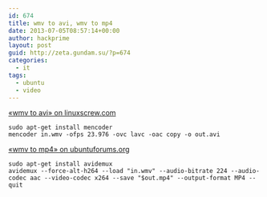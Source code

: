 ```yaml
---
id: 674
title: wmv to avi, wmv to mp4
date: 2013-07-05T08:57:14+00:00
author: hackprime
layout: post
guid: http://zeta.gundam.su/?p=674
categories:
  - it
tags:
  - ubuntu
  - video
---
```


[«wmv to avi» on linuxscrew.com](http://www.linuxscrew.com/2007/09/23/convert-wmv-into-avi-with-ubuntu/)

```
sudo apt-get install mencoder
mencoder in.wmv -ofps 23.976 -ovc lavc -oac copy -o out.avi
```

[«wmv to mp4» on ubuntuforums.org](http://ubuntuforums.org/showthread.php?t=1839503)

```
sudo apt-get install avidemux
avidemux --force-alt-h264 --load "in.wmv" --audio-bitrate 224 --audio-codec aac --video-codec x264 --save "$out.mp4" --output-format MP4 --quit
```
